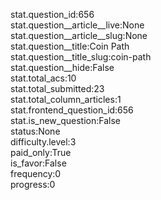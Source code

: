 stat.question_id:656  
stat.question__article__live:None  
stat.question__article__slug:None  
stat.question__title:Coin Path  
stat.question__title_slug:coin-path  
stat.question__hide:False  
stat.total_acs:10  
stat.total_submitted:23  
stat.total_column_articles:1  
stat.frontend_question_id:656  
stat.is_new_question:False  
status:None  
difficulty.level:3  
paid_only:True  
is_favor:False  
frequency:0  
progress:0  
